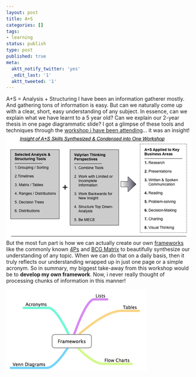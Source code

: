 ```yaml
---
layout: post
title: A+S
categories: []
tags:
- learning
status: publish
type: post
published: true
meta:
  aktt_notify_twitter: 'yes'
  _edit_last: '1'
  aktt_tweeted: '1'
---
```

A+S = Analysis + Structuring I have been an information gatherer mostly. And gathering tons of information is easy. But can we naturally come up with a clear, short, easy understanding of any subject. In essence, can we explain what we have learnt to a 5 year old? Can we explain our 2-year thesis in one page diagrammatic slide? I got a glimpse of these tools and techniques through the [workshop i have been attending](http://web.mac.com/danonthe/A+S/Introduction.html)... it was an insight! ![](/img/as-workshop.jpg) But the most fun part is how we can actually create our own [frameworks](http://www.valuebasedmanagement.net/) like the commonly known [4Ps](http://www.valuebasedmanagement.net/methods_marketing_mix.html) and [BCG Matrix](http://www.valuebasedmanagement.net/methods_bcgmatrix.html) to beautifully synthesize our understanding of any topic. When we can do that on a daily basis, then it truly reflects our understanding wrapped up in just one page or a simple acronym. So in summary, my biggest take-away from this workshop would be to **develop my own framework**. Now, i never really thought of processing chunks of information in this manner!

![](/img/framework.jpg)
